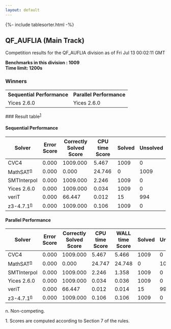 ```yaml
---
layout: default
---
```

{%- include tablesorter.html -%}

##  QF_AUFLIA (Main Track)

Competition results for the QF_AUFLIA division as of Fri Jul 13 00:02:11 GMT

**Benchmarks in this division : 1009  
Time limit: 1200s** 

### Winners
<table>
<tr><th class="center">Sequential Performance</th><th class="center">Parallel Performance</th></tr>
<tr class="center"><td>Yices 2.6.0</td><td>Yices 2.6.0</td></tr></table>
### Result table<sup><a href="#fn1">1</a></sup>

#### Sequential Performance

<table id="sequential" class="result sorted">
<thead><tr class="center">
  <th>Solver</th>
  <th>Error Score</th>
  <th>Correctly Solved Score</th>
  <th>CPU time Score</th>
  <th>Solved</th>
  <th>Unsolved</th>
</tr></thead><tr>
  <td>CVC4</td>
  <td>0.000</td>
  <td>1009.000</td>
  <td>5.467</td>
<td>1009</td>
<td>0</td>
</tr><tr>
  <td>MathSAT<SUP><a href="#fn">n</a></SUP></td>
  <td>0.000</td>
  <td>0.000</td>
  <td>24.746</td>
<td>0</td>
<td>1009</td>
</tr><tr>
  <td>SMTInterpol</td>
  <td>0.000</td>
  <td>1009.000</td>
  <td>2.246</td>
<td>1009</td>
<td>0</td>
</tr><tr>
  <td>Yices 2.6.0</td>
  <td>0.000</td>
  <td>1009.000</td>
  <td>0.034</td>
<td>1009</td>
<td>0</td>
</tr><tr>
  <td>veriT</td>
  <td>0.000</td>
  <td>66.447</td>
  <td>0.012</td>
<td>15</td>
<td>994</td>
</tr><tr>
  <td>z3-4.7.1<SUP><a href="#fn">n</a></SUP></td>
  <td>0.000</td>
  <td>1009.000</td>
  <td>0.106</td>
<td>1009</td>
<td>0</td>
</tr></table>

#### Parallel Performance

<table id="parallel" class="result sorted">
<thead><tr class="center">
  <th>Solver</th>
  <th>Error Score</th>
  <th>Correctly Solved Score</th>
  <th>CPU time Score</th>
  <th>WALL time Score</th>
  <th>Solved</th>
  <th>Unsolved</th>
</tr></thead><tr>
  <td>CVC4</td>
<td>0.000</td><td>1009.000</td><td>5.467</td><td>5.466</td><td>1009</td><td>0</td></tr><tr>
  <td>MathSAT<SUP><a href="#fn">n</a></SUP></td>
<td>0.000</td><td>0.000</td><td>24.747</td><td>24.748</td><td>0</td><td>1009</td></tr><tr>
  <td>SMTInterpol</td>
<td>0.000</td><td>1009.000</td><td>2.246</td><td>1.358</td><td>1009</td><td>0</td></tr><tr>
  <td>Yices 2.6.0</td>
<td>0.000</td><td>1009.000</td><td>0.034</td><td>0.036</td><td>1009</td><td>0</td></tr><tr>
  <td>veriT</td>
<td>0.000</td><td>66.447</td><td>0.012</td><td>0.014</td><td>15</td><td>994</td></tr><tr>
  <td>z3-4.7.1<SUP><a href="#fn">n</a></SUP></td>
<td>0.000</td><td>1009.000</td><td>0.106</td><td>0.106</td><td>1009</td><td>0</td></tr></table>
 <span id="fn"> n. Non-competing. </span>

 <span id="fn1"> 1. Scores are computed according to Section 7 of the rules. </span>


